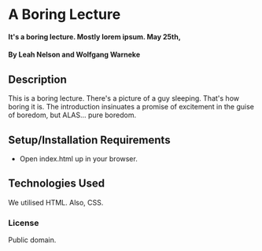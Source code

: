 # A Boring Lecture

#### It's a boring lecture.  Mostly lorem ipsum.  May 25th,

#### By Leah Nelson and Wolfgang Warneke

## Description

This is a boring lecture.  There's a picture of a guy sleeping.  That's how boring it is.  The introduction insinuates a promise of excitement in the guise of boredom, but ALAS... pure boredom.

## Setup/Installation Requirements

* Open index.html up in your browser.

## Technologies Used

We utilised HTML.  Also, CSS.

### License

Public domain.
